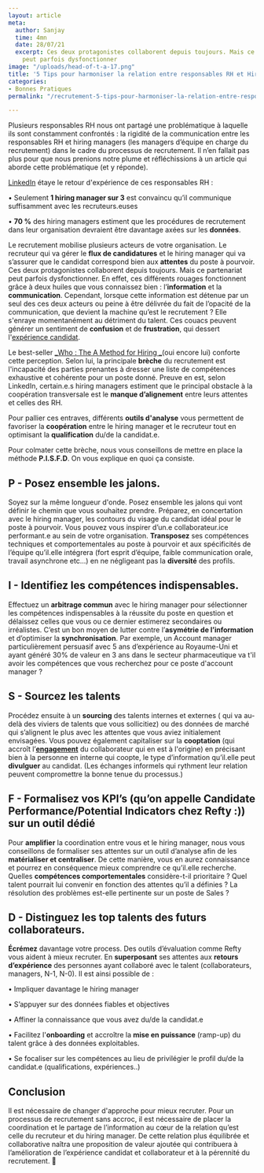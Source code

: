 ```yaml
---
layout: article
meta:
  author: Sanjay
  time: 4mn
  date: 28/07/21
  excerpt: Ces deux protagonistes collaborent depuis toujours. Mais ce partenariat
    peut parfois dysfonctionner
image: "/uploads/head-of-t-a-17.png"
title: '5 Tips pour harmoniser la relation entre responsables RH et Hiring managers '
categories:
- Bonnes Pratiques
permalink: "/recrutement-5-tips-pour-harmoniser-la-relation-entre-responsables-rh-et-hiring-managers/"

---
```

Plusieurs responsables RH nous ont partagé une problématique à laquelle ils sont constamment confrontés : la rigidité de la communication entre les responsables RH et hiring managers (les managers d’équipe en charge du recrutement) dans le cadre du processus de recrutement. Il n’en fallait pas plus pour que nous prenions notre plume et réfléchissions à un article qui aborde cette problématique (et y réponde).

[LinkedIn](https://business.linkedin.com/fr-fr/talent-solutions/resources/talent-strategy/mettre-en-relation-les-hiring-managers-et-les-recruteurs#align) étaye le retour d'expérience de ces responsables RH :

• Seulement **1 hiring manager sur 3** est convaincu qu’il communique suffisamment avec les recruteurs.euses

• **70 %** des hiring managers estiment que les procédures de recrutement dans leur organisation devraient être davantage axées sur les **données**.

Le recrutement mobilise plusieurs acteurs de votre organisation. Le recruteur qui va gérer le **flux de candidatures** et le hiring manager qui va s’assurer que le candidat correspond bien aux **attentes** du poste à pourvoir. Ces deux protagonistes collaborent depuis toujours. Mais ce partenariat peut parfois dysfonctionner. En effet, ces différents rouages fonctionnent grâce à deux huiles que vous connaissez bien : l’**information** et la **communication**. Cependant, lorsque cette information est détenue par un seul des ces deux acteurs ou peine à être délivrée du fait de l’opacité de la communication, que devient la machine qu’est le recrutement ? Elle s'enraye momentanément au détriment du talent. Ces couacs peuvent générer un sentiment de **confusion** et de **frustration**, qui dessert l'[expérience candidat](https://blog.refty.co/qu-est-ce-que-experience-candidat/).

Le best-seller [_Who : The A Method for Hiring _](https://whothebook.com/)(oui encore lui) conforte cette perception. Selon lui, la principale **brèche** du recrutement est l'incapacité des parties prenantes à dresser une liste de compétences exhaustive et cohérente pour un poste donné. Preuve en est, selon LinkedIn, certain.e.s hiring managers estiment que le principal obstacle à la coopération transversale est le **manque d’alignement** entre leurs attentes et celles des RH.

Pour pallier ces entraves, différents **outils d'analyse** vous permettent de favoriser la **coopération** entre le hiring manager et le recruteur tout en optimisant la **qualification** du/de la candidat.e.

Pour colmater cette brèche, nous vous conseillons de mettre en place la méthode **P.I.S.F.D**. On vous explique en quoi ça consiste.

## P - Posez ensemble les jalons.

Soyez sur la même longueur d'onde. Posez ensemble les jalons qui vont définir le chemin que vous souhaitez prendre. Préparez, en concertation avec le hiring manager, les contours du visage du candidat idéal pour le poste à pourvoir. Vous pouvez vous inspirer d’un.e collaborateur.ice performant.e au sein de votre organisation. **Transposez** ses compétences techniques et comportementales au poste à pourvoir et aux spécificités de l’équipe qu’il.elle intégrera (fort esprit d’équipe, faible communication orale, travail asynchrone etc...) en ne négligeant pas la **diversité** des profils.

## I - Identifiez les compétences indispensables.

Effectuez un **arbitrage commun** avec le hiring manager pour sélectionner les compétences indispensables à la réussite du poste en question et délaissez celles que vous ou ce dernier estimerez secondaires ou irréalistes. C’est un bon moyen de lutter contre l’**asymétrie de l’information** et d’optimiser la **synchronisation**. Par exemple, un Account manager particulièrement persuasif avec 5 ans d’expérience au Royaume-Uni et ayant généré 30% de valeur en 3 ans dans le secteur pharmaceutique va t'il avoir les compétences que vous recherchez pour ce poste d'account manager ?

## S - Sourcez les talents

Procédez ensuite à un **sourcing** des talents internes et externes ( qui va au-delà des viviers de talents que vous sollicitiez)  ou des données de marché qui s’alignent le plus avec les attentes que vous aviez initialement envisagées. Vous pouvez également capitaliser sur la **cooptation** (qui accroît l’[**engagement**](https://www.helloworkplace.fr/cooptation-recrutement/) du collaborateur qui en est à l'origine) en précisant bien à la personne en interne qui coopte, le type d’information qu’il.elle peut **divulguer** au candidat. (Les échanges informels qui rythment leur relation peuvent compromettre la bonne tenue du processus.)

## F - Formalisez vos KPI’s (qu’on appelle Candidate Performance/Potential Indicators chez Refty :)) sur un outil dédié

Pour **amplifier** la coordination entre vous et le hiring manager, nous vous conseillons de formaliser ses attentes sur un outil d’analyse afin de les **matérialiser et centraliser**. De cette manière, vous en aurez connaissance et pourrez en conséquence mieux comprendre ce qu’il.elle recherche. Quelles **compétences comportementales** considère-t-il prioritaire ? Quel talent pourrait lui convenir en fonction des attentes qu’il a définies ? La résolution des problèmes est-elle pertinente sur un poste de Sales ?

## D - Distinguez les top talents des futurs collaborateurs.

**Écrémez** davantage votre process. Des outils d’évaluation comme Refty vous aident à mieux recruter. En **superposant** ses attentes aux **retours d’expérience** des personnes ayant collaboré avec le talent (collaborateurs, managers, N-1, N-0). Il est ainsi possible de :

• Impliquer davantage le hiring manager

• S’appuyer sur des données fiables et objectives

• Affiner la connaissance que vous avez du/de la candidat.e

• Facilitez l'**onboarding** et accroître la **mise en puissance** (ramp-up) du talent grâce à des données exploitables.

• Se focaliser sur les compétences au lieu de privilégier le profil du/de la candidat.e (qualifications, expériences..)

## Conclusion

Il est nécessaire de changer d'approche pour mieux recruter. Pour un processus de recrutement sans accroc, il est nécessaire de placer la coordination et le partage de l’information au cœur de la relation qu’est celle du recruteur et du hiring manager. De cette relation plus équilibrée et collaborative naîtra une proposition de valeur ajoutée qui contribuera à l’amélioration de l’expérience candidat et collaborateur et à la pérennité du recrutement.  🙏